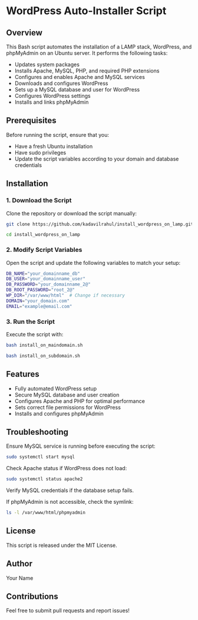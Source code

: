 # WordPress Auto-Installer Script

## Overview

This Bash script automates the installation of a LAMP stack, WordPress, and phpMyAdmin on an Ubuntu server. It performs the following tasks:

* Updates system packages
* Installs Apache, MySQL, PHP, and required PHP extensions
* Configures and enables Apache and MySQL services
* Downloads and configures WordPress
* Sets up a MySQL database and user for WordPress
* Configures WordPress settings
* Installs and links phpMyAdmin

## Prerequisites

Before running the script, ensure that you:

* Have a fresh Ubuntu installation
* Have sudo privileges
* Update the script variables according to your domain and database credentials

## Installation

### 1. Download the Script

Clone the repository or download the script manually:

```bash
git clone https://github.com/kadavilrahul/install_wordpress_on_lamp.git
```
```bash
cd install_wordpress_on_lamp
```
### 2. Modify Script Variables

Open the script and update the following variables to match your setup:

```bash
DB_NAME="your_domainname_db"
DB_USER="your_domainname_user"
DB_PASSWORD="your_domainname_2@"
DB_ROOT_PASSWORD="root_2@"
WP_DIR="/var/www/html"  # Change if necessary
DOMAIN="your_domain.com"
EMAIL="example@email.com"
```

### 3. Run the Script

Execute the script with:

```bash
bash install_on_maindomain.sh
```
```bash
bash install_on_subdomain.sh
```

## Features

* Fully automated WordPress setup
* Secure MySQL database and user creation
* Configures Apache and PHP for optimal performance
* Sets correct file permissions for WordPress
* Installs and configures phpMyAdmin

## Troubleshooting

Ensure MySQL service is running before executing the script:
```bash
sudo systemctl start mysql
```

Check Apache status if WordPress does not load:
```bash
sudo systemctl status apache2
```

Verify MySQL credentials if the database setup fails.

If phpMyAdmin is not accessible, check the symlink:
```bash
ls -l /var/www/html/phpmyadmin
```

## License

This script is released under the MIT License.

## Author

Your Name

## Contributions

Feel free to submit pull requests and report issues!

